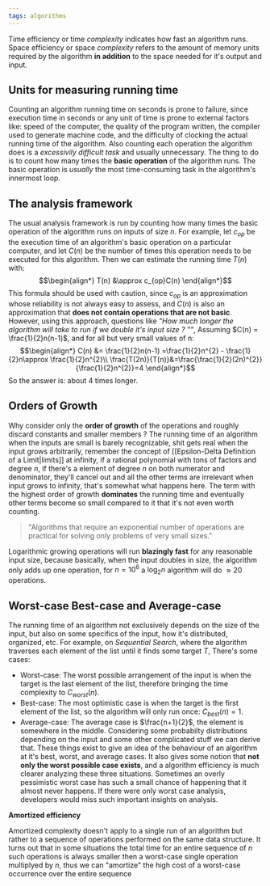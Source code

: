 ```yaml
---
tags: algorithms
---
```

Time efficiency or time *complexity* indicates how fast an algorithm runs.
Space efficiency or space *complexity* refers to the amount of memory units required by the algorithm **in addition** to the space needed for it's output and input.

## Units for measuring running time
Counting an algorithm running time on seconds is prone to failure, since execution time in seconds or any unit of time is prone to external factors like: speed of the computer, the quality of the program written, the compiler used to generate machine code, and the difficulty of clocking the actual running time of the algorithm.
Also counting each operation the algorithm does is a *excessivily difficult task* and usually unnecessary. The thing to do is to count how many times the **basic operation** of the algorithm runs. The basic operation is *usually* the most time-consuming task in the algorithm's innermost loop.

## The analysis framework

The usual analysis framework is run by counting how many times the basic operation of the algorithm runs on inputs of size $n$. For example, let $c_{op}$ be the execution time of an algorithm's basic operation on a particular computer, and let $C(n)$ be the number of times this operation needs to be executed for this algorithm. Then we can estimate the running time $T(n)$ with:
$$\begin{align*}
T(n) &\approx c_{op}C(n)
\end{align*}$$
This formula should be used with caution, since $c_{op}$ is an approximation whose reliability is not always easy to assess, and $C(n)$ is also an approximation that **does not contain operations that are not basic**. However, using this approach, questions like *"How much longer the algorithm will take to run if we double it's input size ? ""*, Assuming $C(n) = \frac{1}{2}n(n-1)$, and for all but very small values of n:
$$\begin{align*}
C(n) &= \frac{1}{2}n(n-1) =\frac{1}{2}n^{2} - \frac{1}{2}n\approx \frac{1}{2}n^{2}\\
\frac{T(2n)}{T(n)}&=\frac{\frac{1}{2}(2n)^{2}}{\frac{1}{2}n^{2}}=4
\end{align*}$$
So the answer is: about $4$ times longer.
## Orders of Growth
Why consider only the **order of growth** of the operations and roughly discard constants and smaller members ? The running time of an algorithm when the inputs are small is barely recognizable, shit gets real when the input grows arbitrarily, remember the concept of [[Epsilon-Delta Definition of a Limit|limits]] at infinity, if a rational polynomial with tons of factors and degree $n$, if there's a element of degree $n$ on both numerator and denominator, they'll cancel out and all the other terms are irrelevant when input grows to infinity, that's somewhat what happens here. The term with the highest order of growth **dominates** the running time and eventually other terms become so small compared to it that it's not even worth counting.

> "Algorithms that require an exponential number of operations are practical for solving only problems of very small sizes."

Logarithmic growing operations will run **blazingly fast** for any reasonable input size, because basically, when the input doubles in size, the algorithm only adds up one operation, for $n=10^{6}$ a $\log_{2}n$ algorithm will do $\approx 20$ operations.

## Worst-case Best-case and Average-case 

The running time of an algorithm not exclusively depends on the size of the input, but also on some specifics of the input, how it's distributed, organized, etc. For example, on *Sequential Search*, where the algorithm traverses each element of the list until it finds some target $T$, There's some cases:
- Worst-case: The worst possible arrangement of the input is when the target is the last element of the list, therefore bringing the time complexity to $C_{worst}(n)$.
- Best-case: The most optimistic case is when the target is the first element of the list, so the algorithm will only run once: $C_{best}(n)=1$.
- Average-case: The average case is $\frac{n+1}{2}$, the element is somewhere in the middle. Considering some probabilty distributions depending on the input and some other complicated stuff we can derive that.
These things exist to give an idea of the behaviour of an algorithm at it's best, worst, and average cases. It also gives some notion that **not only the worst possible case exists**, and a algorithm efficiency is much clearer analyzing these three situations. Sometimes an overly pessimistic worst case has such a small chance of happening that it almost never happens. If there were only worst case analysis, developers would miss such important insights on analysis.

**Amortized efficiency**

Amortized complexity doesn't apply to a single run of an algorithm but rather to a sequence of operations performed on the same data structure. It turns out that in some situations the total time for an entire sequence of $n$ such operations is always smaller then a worst-case single operation multiplyed by $n$, thus we can "amortize" the high cost of a worst-case occurrence over the entire sequence 